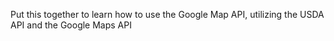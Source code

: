 Put this together to learn how to use the Google Map API, utilizing the USDA API and the Google Maps API